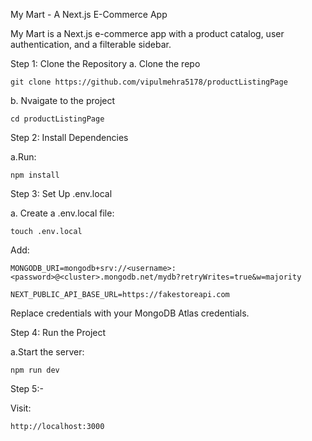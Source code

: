 My Mart - A Next.js E-Commerce App


My Mart is a Next.js e-commerce app with a product catalog, user authentication, and a filterable sidebar.


Step 1: Clone the Repository
a. Clone the repo

    git clone https://github.com/vipulmehra5178/productListingPage
b. Nvaigate to the project
 
 
    cd productListingPage


Step 2: Install Dependencies

a.Run:  

    npm install

Step 3: Set Up .env.local

a. Create a .env.local file:  
           
    touch .env.local


Add:

    MONGODB_URI=mongodb+srv://<username>:<password>@<cluster>.mongodb.net/mydb?retryWrites=true&w=majority
    
    NEXT_PUBLIC_API_BASE_URL=https://fakestoreapi.com

Replace credentials  with your MongoDB Atlas credentials.

Step 4: Run the Project

a.Start the server:  
  
    npm run dev


Step 5:-

Visit:  
     
    http://localhost:3000



